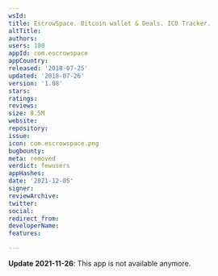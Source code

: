 ```yaml
---
wsId: 
title: EscrowSpace. Bitcoin wallet & Deals. ICO Tracker.
altTitle: 
authors: 
users: 100
appId: com.escrowspace
appCountry: 
released: '2018-07-25'
updated: '2018-07-26'
version: '1.08'
stars: 
ratings: 
reviews: 
size: 8.5M
website: 
repository: 
issue: 
icon: com.escrowspace.png
bugbounty: 
meta: removed
verdict: fewusers
appHashes: 
date: '2021-12-05'
signer: 
reviewArchive: 
twitter: 
social: 
redirect_from: 
developerName: 
features: 

---
```


**Update 2021-11-26**: This app is not available anymore.

